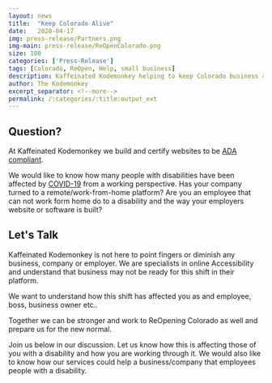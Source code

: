 ```yaml
---
layout: news
title:  "Keep Colorado Alive"
date:   2020-04-17
img: press-release/Partners.png
img-main: press-release/ReOpenColorado.png
size: 100
categories: ['Press-Release']
tags: [Colorado, ReOpen, Help, small business]
description: Kaffeinated Kodemonkey helping to keep Colorado business alive
author: The Kodemonkey
excerpt_separator: <!--more-->
permalink: /:categories/:title:output_ext
---
```


<h2>Question?</h2>
<p>At Kaffeinated Kodemonkey we build and certify websites to be <a href="{{site.url}}/Web-Accessibility/ADA-Compliance">ADA compliant</a>.

<p>We would like to know how many people with disabilities have been affected by <a href="{{site.url}}/COVID-19">COVID-19</a> from a working perspective. Has your company turned to a remote/work-from-home platform? Are you an employee that can not work form home do to a disability and the way your employers website or software is built?</p>

<h2>Let's Talk</h2>
<p>Kaffeinated Kodemonkey is not here to point fingers or diminish any business, company or employer. We are specialists in online Accessibility and understand that business may not be ready for this shift in their platform.</p>

<p>We want to understand how this shift has affected you as and employee, boss, business owner etc..</p>

<p>Together we can be stronger and work to ReOpening Colorado as well and prepare us for the new normal.</p>

<p>Join us below in our discussion. Let us know how this is affecting those of you with a disability and how you
are working through it. We would also like to know how our services could help a business/company that employees people with a disability.</p>
